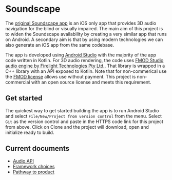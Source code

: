 # Soundscape
The [original Soundscape app](https://github.com/Scottish-Tech-Army/Soundscape) is an iOS only app that provides 3D audio navigation for the blind or visually impaired. The main aim of this project is to widen the Soundscape availability by creating a very similar app that runs on Android. A secondary aim is that by using modern technologies we can also generate an iOS app from the same codebase.

The app is developed using [Android Studio](https://developer.android.com/studio) with the majority of the app code written in Kotlin. For 3D audio rendering, the code uses [FMOD Studio audio engine by Firelight Technologies Pty Ltd.](https://www.fmod.com/). That library is wrapped in a C++ library with an API exposed to Kotlin. Note that for non-commerical use the [FMOD license](https://www.fmod.com/legal) allows use without payment. This project is non-commercial with an open source license and meets this requirement.

## Get started
The quickest way to get started building the app is to run Android Studio and select `File/New/Project from version control` from the menu. Select `Git` as the version control and paste in the HTTPS code link for this project from above. Click on Clone and the project will download, open and initialize ready to build.

## Current documents
* [Audio API](audio-API.md)
* [Framework choices](framework.md)
* [Pathway to product](pathway-to-product.md)
